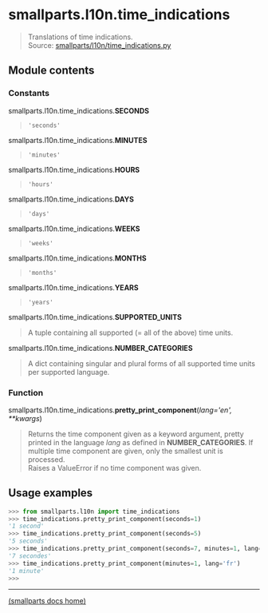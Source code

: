 # smallparts.l10n.time_indications

> Translations of time indications.  
> Source: [smallparts/l10n/time_indications.py](https://github.com/blackstream-x/smallparts/blob/master/smallparts/l10n/time_indications.py)

## Module contents

### Constants

smallparts.l10n.time_indications.**SECONDS**

> ```'seconds'```

smallparts.l10n.time_indications.**MINUTES**

> ```'minutes'```

smallparts.l10n.time_indications.**HOURS**

> ```'hours'```

smallparts.l10n.time_indications.**DAYS**

> ```'days'```

smallparts.l10n.time_indications.**WEEKS**

> ```'weeks'```

smallparts.l10n.time_indications.**MONTHS**

> ```'months'```

smallparts.l10n.time_indications.**YEARS**

> ```'years'```

smallparts.l10n.time\_indications.**SUPPORTED_UNITS**

> A tuple containing all supported (= all of the above) time units.

smallparts.l10n.time\_indications.**NUMBER_CATEGORIES**

> A dict containing singular and plural forms of all supported time units
> per supported language.

### Function

smallparts.l10n.time\_indications.**pretty\_print\_component**(*lang='en', \*\*kwargs*)

> Returns the time component given as a keyword argument, pretty printed
> in the language *lang* as defined in **NUMBER_CATEGORIES**.
> If multiple time component are given, only the smallest unit is processed.  
> Raises a ValueError if no time component was given.

## Usage examples

```python
>>> from smallparts.l10n import time_indications
>>> time_indications.pretty_print_component(seconds=1)
'1 second'
>>> time_indications.pretty_print_component(seconds=5)
'5 seconds'
>>> time_indications.pretty_print_component(seconds=7, minutes=1, lang='fr')
'7 secondes'
>>> time_indications.pretty_print_component(minutes=1, lang='fr')
'1 minute'
>>> 
```

----
[(smallparts docs home)](./)

